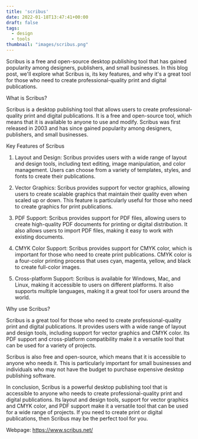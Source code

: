 ```yaml
---
title: 'scribus'
date: 2022-01-18T13:47:41+00:00
draft: false
tags:
  - design
  - tools
thumbnail: "images/scribus.png"
---
```


Scribus is a free and open-source desktop publishing tool that has gained popularity among designers, publishers, and small businesses. In this blog post, we'll explore what Scribus is, its key features, and why it's a great tool for those who need to create professional-quality print and digital publications.

What is Scribus?

Scribus is a desktop publishing tool that allows users to create professional-quality print and digital publications. It is a free and open-source tool, which means that it is available to anyone to use and modify. Scribus was first released in 2003 and has since gained popularity among designers, publishers, and small businesses.

Key Features of Scribus

  1. Layout and Design: Scribus provides users with a wide range of layout and design tools, including text editing, image manipulation, and color management. Users can choose from a variety of templates, styles, and fonts to create their publications.

  2. Vector Graphics: Scribus provides support for vector graphics, allowing users to create scalable graphics that maintain their quality even when scaled up or down. This feature is particularly useful for those who need to create graphics for print publications.

  3. PDF Support: Scribus provides support for PDF files, allowing users to create high-quality PDF documents for printing or digital distribution. It also allows users to import PDF files, making it easy to work with existing documents.

  4. CMYK Color Support: Scribus provides support for CMYK color, which is important for those who need to create print publications. CMYK color is a four-color printing process that uses cyan, magenta, yellow, and black to create full-color images.

  5. Cross-platform Support: Scribus is available for Windows, Mac, and Linux, making it accessible to users on different platforms. It also supports multiple languages, making it a great tool for users around the world.

Why use Scribus?

Scribus is a great tool for those who need to create professional-quality print and digital publications. It provides users with a wide range of layout and design tools, including support for vector graphics and CMYK color. Its PDF support and cross-platform compatibility make it a versatile tool that can be used for a variety of projects.

Scribus is also free and open-source, which means that it is accessible to anyone who needs it. This is particularly important for small businesses and individuals who may not have the budget to purchase expensive desktop publishing software.

In conclusion, Scribus is a powerful desktop publishing tool that is accessible to anyone who needs to create professional-quality print and digital publications. Its layout and design tools, support for vector graphics and CMYK color, and PDF support make it a versatile tool that can be used for a wide range of projects. If you need to create print or digital publications, then Scribus may be the perfect tool for you.

Webpage: https://www.scribus.net/ 